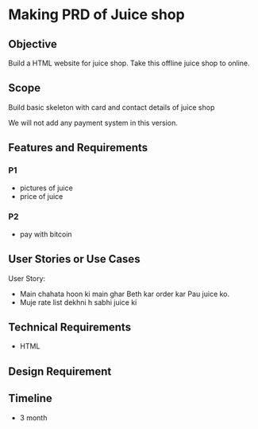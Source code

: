 # Making PRD of Juice shop

## Objective

Build a HTML website for juice shop. Take this offline juice shop to online.

## Scope

Build basic skeleton with card and contact details of juice shop

We will not add any payment system in this version.

## Features and Requirements

### P1
- pictures of juice
- price of juice

### P2
- pay with bitcoin

## User Stories or Use Cases

User Story:

- Main chahata hoon ki main ghar Beth kar order kar Pau juice ko.
- Muje rate list dekhni h sabhi juice ki

## Technical Requirements

- HTML

## Design Requirement

## Timeline

- 3 month
